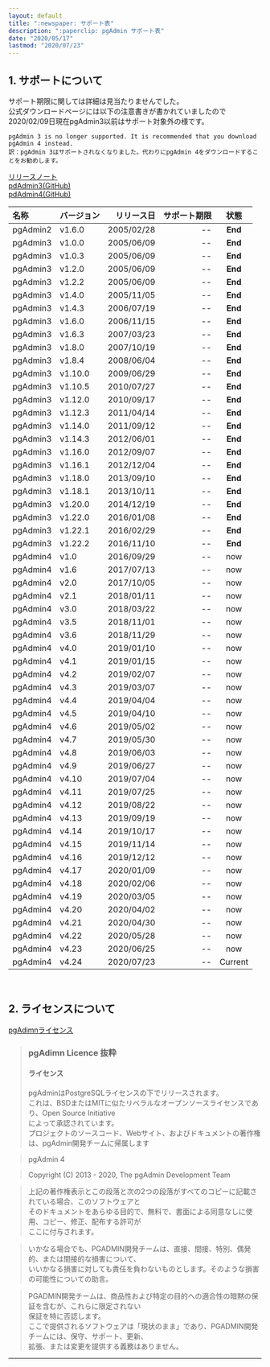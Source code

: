 ```yaml
---
layout: default
title: ":newspaper: サポート表"
description: ":paperclip: pgAdmin サポート表"
date: "2020/05/17"
lastmod: "2020/07/23"
---
```


## 1. サポートについて

サポート期限に関しては詳細は見当たりませんでした。  
公式ダウンロードページには以下の注意書きが書かれていましたので2020/02/09日現在pgAdmin3以前はサポート対象外の様です。  

    pgAdmin 3 is no longer supported. It is recommended that you download pgAdmin 4 instead.
    訳：pgAdmin 3はサポートされなくなりました。代わりにpgAdmin 4をダウンロードすることをお勧めします。

[リリースノート](https://www.pgadmin.org/docs/pgadmin4/development/release_notes.html)  
[pdAdmin3(GitHub)](https://github.com/postgres/pgadmin3)  
[pdAdmin4(GitHub)](https://github.com/postgres/pgadmin4)  

| 名称       | バージョン   |      リリース日 | サポート期限 |    状態   |
| :------- | :------ | ---------: | -----: | :-----: |
| pgAdmin2 | v1.6.0  | 2005/02/28 |     -- | **End** |
| pgAdmin3 | v1.0.0  | 2005/06/09 |     -- | **End** |
| pgAdmin3 | v1.0.3  | 2005/06/09 |     -- | **End** |
| pgAdmin3 | v1.2.0  | 2005/06/09 |     -- | **End** |
| pgAdmin3 | v1.2.2  | 2005/06/09 |     -- | **End** |
| pgAdmin3 | v1.4.0  | 2005/11/05 |     -- | **End** |
| pgAdmin3 | v1.4.3  | 2006/07/19 |     -- | **End** |
| pgAdmin3 | v1.6.0  | 2006/11/15 |     -- | **End** |
| pgAdmin3 | v1.6.3  | 2007/03/23 |     -- | **End** |
| pgAdmin3 | v1.8.0  | 2007/10/19 |     -- | **End** |
| pgAdmin3 | v1.8.4  | 2008/06/04 |     -- | **End** |
| pgAdmin3 | v1.10.0 | 2009/06/29 |     -- | **End** |
| pgAdmin3 | v1.10.5 | 2010/07/27 |     -- | **End** |
| pgAdmin3 | v1.12.0 | 2010/09/17 |     -- | **End** |
| pgAdmin3 | v1.12.3 | 2011/04/14 |     -- | **End** |
| pgAdmin3 | v1.14.0 | 2011/09/12 |     -- | **End** |
| pgAdmin3 | v1.14.3 | 2012/06/01 |     -- | **End** |
| pgAdmin3 | v1.16.0 | 2012/09/07 |     -- | **End** |
| pgAdmin3 | v1.16.1 | 2012/12/04 |     -- | **End** |
| pgAdmin3 | v1.18.0 | 2013/09/10 |     -- | **End** |
| pgAdmin3 | v1.18.1 | 2013/10/11 |     -- | **End** |
| pgAdmin3 | v1.20.0 | 2014/12/19 |     -- | **End** |
| pgAdmin3 | v1.22.0 | 2016/01/08 |     -- | **End** |
| pgAdmin3 | v1.22.1 | 2016/02/29 |     -- | **End** |
| pgAdmin3 | v1.22.2 | 2016/11/10 |     -- | **End** |
| pgAdmin4 | v1.0    | 2016/09/29 |     -- |   now   |
| pgAdmin4 | v1.6    | 2017/07/13 |     -- |   now   |
| pgAdmin4 | v2.0    | 2017/10/05 |     -- |   now   |
| pgAdmin4 | v2.1    | 2018/01/11 |     -- |   now   |
| pgAdmin4 | v3.0    | 2018/03/22 |     -- |   now   |
| pgAdmin4 | v3.5    | 2018/11/01 |     -- |   now   |
| pgAdmin4 | v3.6    | 2018/11/29 |     -- |   now   |
| pgAdmin4 | v4.0    | 2019/01/10 |     -- |   now   |
| pgAdmin4 | v4.1    | 2019/01/15 |     -- |   now   |
| pgAdmin4 | v4.2    | 2019/02/07 |     -- |   now   |
| pgAdmin4 | v4.3    | 2019/03/07 |     -- |   now   |
| pgAdmin4 | v4.4    | 2019/04/04 |     -- |   now   |
| pgAdmin4 | v4.5    | 2019/04/10 |     -- |   now   |
| pgAdmin4 | v4.6    | 2019/05/02 |     -- |   now   |
| pgAdmin4 | v4.7    | 2019/05/30 |     -- |   now   |
| pgAdmin4 | v4.8    | 2019/06/03 |     -- |   now   |
| pgAdmin4 | v4.9    | 2019/06/27 |     -- |   now   |
| pgAdmin4 | v4.10   | 2019/07/04 |     -- |   now   |
| pgAdmin4 | v4.11   | 2019/07/25 |     -- |   now   |
| pgAdmin4 | v4.12   | 2019/08/22 |     -- |   now   |
| pgAdmin4 | v4.13   | 2019/09/19 |     -- |   now   |
| pgAdmin4 | v4.14   | 2019/10/17 |     -- |   now   |
| pgAdmin4 | v4.15   | 2019/11/14 |     -- |   now   |
| pgAdmin4 | v4.16   | 2019/12/12 |     -- |   now   |
| pgAdmin4 | v4.17   | 2020/01/09 |     -- |   now   |
| pgAdmin4 | v4.18   | 2020/02/06 |     -- |   now   |
| pgAdmin4 | v4.19   | 2020/03/05 |     -- |   now   |
| pgAdmin4 | v4.20   | 2020/04/02 |     -- |   now   |
| pgAdmin4 | v4.21   | 2020/04/30 |     -- |   now   |
| pgAdmin4 | v4.22   | 2020/05/28 |     -- |   now   |
| pgAdmin4 | v4.23   | 2020/06/25 |     -- |   now   |
| pgAdmin4 | v4.24   | 2020/07/23 |     -- | Current |

<br />

## 2. ライセンスについて

[pgAdimnライセンス](https://www.pgadmin.org/docs/pgadmin4/latest/licence.html)  

> ### pgAdimn Licence 抜粋
>
> #### ライセンス
>
> pgAdminはPostgreSQLライセンスの下でリリースされます。  
> これは、BSDまたはMITに似たリベラルなオープンソースライセンスであり、Open Source Initiative  
> によって承認されています。  
> プロジェクトのソースコード、Webサイト、およびドキュメントの著作権は、pgAdmin開発チームに帰属します  

> pgAdmin 4

> Copyright (C) 2013 - 2020, The pgAdmin Development Team

> 上記の著作権表示とこの段落と次の2つの段落がすべてのコピーに記載されている場合、このソフトウェアと  
> そのドキュメントをあらゆる目的で、無料で、書面による同意なしに使用、コピー、修正、配布する許可が  
> ここに付与されます。  

> いかなる場合でも、PGADMIN開発チームは、直接、間接、特別、偶発的、または間接的な損害について、  
> いいかなる損害に対しても責任を負わないものとします。そのような損害の可能性についての助言。  

> PGADMIN開発チームは、商品性および特定の目的への適合性の暗黙の保証を含むが、これらに限定されない  
> 保証を特に否認します。  
> ここで提供されるソフトウェアは「現状のまま」であり、PGADMIN開発チームには、保守、サポート、更新、  
> 拡張、または変更を提供する義務はありません。  

* * *
